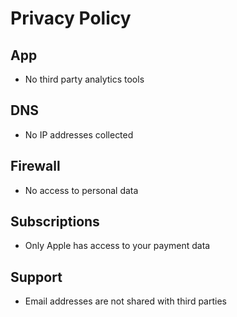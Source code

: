 # Privacy Policy

## App

- No third party analytics tools

## DNS

- No IP addresses collected

## Firewall

- No access to personal data

## Subscriptions

- Only Apple has access to your payment data

## Support

- Email addresses are not shared with third parties
